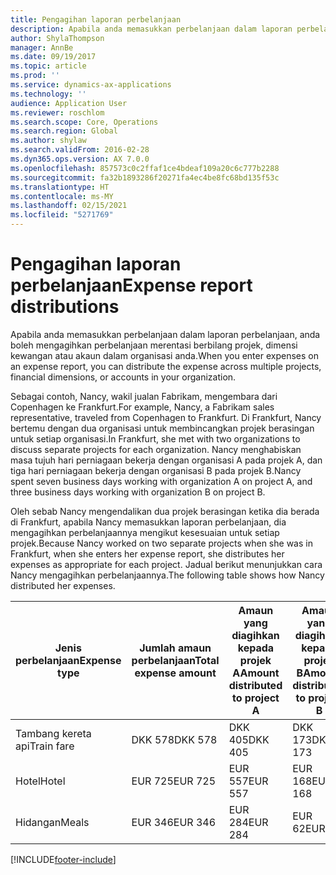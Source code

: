```yaml
---
title: Pengagihan laporan perbelanjaan
description: Apabila anda memasukkan perbelanjaan dalam laporan perbelanjaan, anda boleh mengagih perbelanjaan merentasi berbilang projek, entiti sah atau akaun dalam organisasi anda.
author: ShylaThompson
manager: AnnBe
ms.date: 09/19/2017
ms.topic: article
ms.prod: ''
ms.service: dynamics-ax-applications
ms.technology: ''
audience: Application User
ms.reviewer: roschlom
ms.search.scope: Core, Operations
ms.search.region: Global
ms.author: shylaw
ms.search.validFrom: 2016-02-28
ms.dyn365.ops.version: AX 7.0.0
ms.openlocfilehash: 857573c0c2ffaf1ce4bdeaf109a20c6c777b2288
ms.sourcegitcommit: fa32b1893286f20271fa4ec4be8fc68bd135f53c
ms.translationtype: HT
ms.contentlocale: ms-MY
ms.lasthandoff: 02/15/2021
ms.locfileid: "5271769"
---
```

# <a name="expense-report-distributions"></a><span data-ttu-id="e768d-103">Pengagihan laporan perbelanjaan</span><span class="sxs-lookup"><span data-stu-id="e768d-103">Expense report distributions</span></span>

<span data-ttu-id="e768d-104">Apabila anda memasukkan perbelanjaan dalam laporan perbelanjaan, anda boleh mengagihkan perbelanjaan merentasi berbilang projek, dimensi kewangan atau akaun dalam organisasi anda.</span><span class="sxs-lookup"><span data-stu-id="e768d-104">When you enter expenses on an expense report, you can distribute the expense across multiple projects, financial dimensions, or accounts in your organization.</span></span>

<span data-ttu-id="e768d-105">Sebagai contoh, Nancy, wakil jualan Fabrikam, mengembara dari Copenhagen ke Frankfurt.</span><span class="sxs-lookup"><span data-stu-id="e768d-105">For example, Nancy, a Fabrikam sales representative, traveled from Copenhagen to Frankfurt.</span></span> <span data-ttu-id="e768d-106">Di Frankfurt, Nancy bertemu dengan dua organisasi untuk membincangkan projek berasingan untuk setiap organisasi.</span><span class="sxs-lookup"><span data-stu-id="e768d-106">In Frankfurt, she met with two organizations to discuss separate projects for each organization.</span></span> <span data-ttu-id="e768d-107">Nancy menghabiskan masa tujuh hari perniagaan bekerja dengan organisasi A pada projek A, dan tiga hari perniagaan bekerja dengan organisasi B pada projek B.</span><span class="sxs-lookup"><span data-stu-id="e768d-107">Nancy spent seven business days working with organization A on project A, and three business days working with organization B on project B.</span></span>

<span data-ttu-id="e768d-108">Oleh sebab Nancy mengendalikan dua projek berasingan ketika dia berada di Frankfurt, apabila Nancy memasukkan laporan perbelanjaan, dia mengagihkan perbelanjaannya mengikut kesesuaian untuk setiap projek.</span><span class="sxs-lookup"><span data-stu-id="e768d-108">Because Nancy worked on two separate projects when she was in Frankfurt, when she enters her expense report, she distributes her expenses as appropriate for each project.</span></span> <span data-ttu-id="e768d-109">Jadual berikut menunjukkan cara Nancy mengagihkan perbelanjaannya.</span><span class="sxs-lookup"><span data-stu-id="e768d-109">The following table shows how Nancy distributed her expenses.</span></span>


| <span data-ttu-id="e768d-110">Jenis perbelanjaan</span><span class="sxs-lookup"><span data-stu-id="e768d-110">Expense type</span></span> | <span data-ttu-id="e768d-111">Jumlah amaun perbelanjaan</span><span class="sxs-lookup"><span data-stu-id="e768d-111">Total expense amount</span></span>|<span data-ttu-id="e768d-112">Amaun yang diagihkan kepada projek A</span><span class="sxs-lookup"><span data-stu-id="e768d-112">Amount distributed to project A</span></span>| <span data-ttu-id="e768d-113">Amaun yang diagihkan kepada projek B</span><span class="sxs-lookup"><span data-stu-id="e768d-113">Amount distributed to project B</span></span> |
|--------------|---------------------|-------------------------------|---------------------------------|
|<span data-ttu-id="e768d-114">Tambang kereta api</span><span class="sxs-lookup"><span data-stu-id="e768d-114">Train fare</span></span>   |<span data-ttu-id="e768d-115">DKK 578</span><span class="sxs-lookup"><span data-stu-id="e768d-115">DKK 578</span></span>              |<span data-ttu-id="e768d-116">DKK 405</span><span class="sxs-lookup"><span data-stu-id="e768d-116">DKK 405</span></span>                        |<span data-ttu-id="e768d-117">DKK 173</span><span class="sxs-lookup"><span data-stu-id="e768d-117">DKK 173</span></span>                          |
|<span data-ttu-id="e768d-118">Hotel</span><span class="sxs-lookup"><span data-stu-id="e768d-118">Hotel</span></span>         |<span data-ttu-id="e768d-119">EUR 725</span><span class="sxs-lookup"><span data-stu-id="e768d-119">EUR 725</span></span>              |<span data-ttu-id="e768d-120">EUR 557</span><span class="sxs-lookup"><span data-stu-id="e768d-120">EUR 557</span></span>                        |<span data-ttu-id="e768d-121">EUR 168</span><span class="sxs-lookup"><span data-stu-id="e768d-121">EUR 168</span></span>                          |
|<span data-ttu-id="e768d-122">Hidangan</span><span class="sxs-lookup"><span data-stu-id="e768d-122">Meals</span></span>         |<span data-ttu-id="e768d-123">EUR 346</span><span class="sxs-lookup"><span data-stu-id="e768d-123">EUR 346</span></span>              |<span data-ttu-id="e768d-124">EUR 284</span><span class="sxs-lookup"><span data-stu-id="e768d-124">EUR 284</span></span>                        |<span data-ttu-id="e768d-125">EUR 62</span><span class="sxs-lookup"><span data-stu-id="e768d-125">EUR 62</span></span>                           |



[!INCLUDE[footer-include](../includes/footer-banner.md)]
